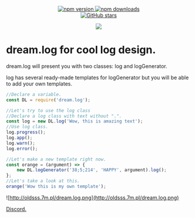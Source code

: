 <div align="center">
  <p>
    <div>
      <a href="https://www.npmjs.com/package/dream.log">
        <img alt="npm version" src="https://img.shields.io/npm/v/dream.log">
      <a>
      <a href="https://www.npmjs.com/package/dream.log">
        <img src="https://img.shields.io/npm/dt/dream.log.svg" alt="npm downloads">
      </a>
    </div>
    <div>
      <a href="https://github.com/CFormen3000/dream.log">
        <img alt="GitHub stars" src="https://img.shields.io/github/stars/CFormen3000/dream.log?logo=github">
      </a>
    </div>
  </p>
  <p>
    <a href="https://nodei.co/npm/dream.log/">
      <img src="https://nodei.co/npm/dream.log.png?downloads=true&stars=true">
    </a>
  </p>
</div>
	
# dream.log for cool log design.
dream.log will present you with two classes: log and logGenerator.

log has several ready-made templates for logGenerator but you will be able to add your own templates.

```javascript
//Declare a variable.
const DL = require('dream.log');

//Let's try to use the log class
//Declare a log class with text without ".".
const log = new DL.log('Wow, this is amazing text');
//Use log class.
log.progress();
log.app();
log.warn();
log.error();

//Let's make a new template right now.
const orange = (argument) => {
	new DL.logGenerator('38;5;214', 'HAPPY', argument).log();
};
//Let's take a look at this.
orange('Wow this is my own template');
```
![http://oldsss.7m.pl/dream.log.png](http://oldsss.7m.pl/dream.log.png)

[Discord.](https://discord.gg/d4rKqZs)
